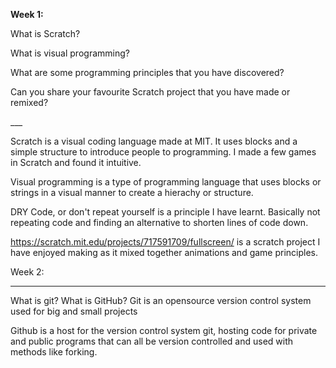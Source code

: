 <p><strong>Week 1:</strong></p>
<p></p>
<p></p>
<p></p>
<p>What is Scratch?</p>
<p>What is visual programming?</p>
<p>What are some programming principles that you have discovered?</p>
<p>Can you share your favourite Scratch project that you have made or remixed?</p>
<p></p>
<p>___</p>
<p></p>
Scratch is a visual coding language made at MIT. It uses blocks and a simple structure to introduce people to programming. I made a few games in Scratch and found it intuitive.

Visual programming is a type of programming language that uses blocks or strings in a visual manner to create a hierachy or structure.

DRY Code, or don't repeat yourself is a principle I have learnt. Basically not repeating code and finding an alternative to shorten lines of code down.

https://scratch.mit.edu/projects/717591709/fullscreen/ is a scratch project I have enjoyed making as it mixed together animations and game principles.

Week 2:
___
What is git?
What is GitHub?
Git is an opensource version control system used for big and small projects

Github is a host for the version control system git, hosting code for private and public programs that can all be version controlled and used with methods like forking.
